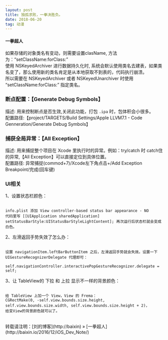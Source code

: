 ```yaml
---
layout: post
title: 独孤求败，一拳决胜负。
date: 2018-06-20 
tag: 动漫
---
```


#### 一拳超人


如果存储的对象类名有变动，则需要设置clasName, 方法为：“setClassName:forClass:”        
使用 NSKeyedArchiver 进行数据持久化时, 系统会默认使用类名去建表，如果类名变了，那么使用新的类名肯定是从本地获取不到表的，代码执行崩溃。     
所以需要在 NSKeyedArchiver 或者 NSKeyedUnarchiver 时使用 “setClassName:forClass:” 指定类名。 


### 断点配置：【Generate Debug Symbols】     

描述: 用来控制断点是否生效,关闭此功能，打包 `.ipa` 时，包体积会小很多。    
配置路径:【project/TARGETS/Build Settings/Apple LLVM7.1 - Code Genneration/Generate Debug Symbols】    


### 捕获全局异常：【All Exception】    

描述: 用来捕捉整个项目在 Xcode 里执行时的异常。例如：try/catch 时 catch住的异常,【All Exception】可以直接定位到具体位置。     
配置路径: 异常捕捉(commod+7)/Xcode左下角点击+/Add Exception Breakpoint/完成(回车键)  


### UI相关

1、设置状态栏颜色：

```

info.plist 添加 View controller-based status bar appearance - NO     
代码里写 [[UIApplication sharedApplication] setStatusBarStyle:UIStatusBarStyleLightContent]; 再次运行后状态栏就会变成白色。    

```

2、左滑返回手势失效了怎么办：   

```    

设置 navigationItem.leftBarButtonItem 之后，左滑返回手势就会失效。设置一下 UIGestureRecognizerDelegate 代理即可：

self.navigationController.interactivePopGestureRecognizer.delegate = self;

```

3、让 TableView的 下拉 和 上拉 显示不一样的背景颜色：

```

给 TableView 上加一个 View，View 的 Frema：
CGRectMake(0, -self.view.bounds.size.height, self.view.bounds.size.width, self.view.bounds.size.height + 2)，
给变View的背景颜色就可以了。

```


<br>
转载请注明：[刘的博客](http://baixin) » [一拳超人](http://baixin.io/2016/12/iOS_Dev_Note/)  


